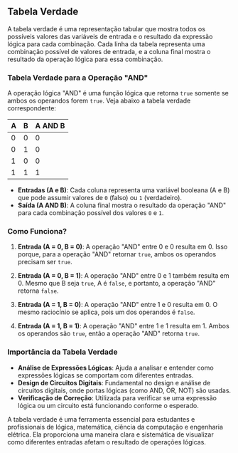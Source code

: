 ## Tabela Verdade

A tabela verdade é uma representação tabular que mostra todos os possíveis valores das variáveis de entrada e o resultado da expressão lógica para cada combinação. Cada linha da tabela representa uma combinação possível de valores de entrada, e a coluna final mostra o resultado da operação lógica para essa combinação.

### Tabela Verdade para a Operação "AND"

A operação lógica "AND" é uma função lógica que retorna `true` somente se ambos os operandos forem `true`. Veja abaixo a tabela verdade correspondente:

| A | B | A AND B |
|---|---|---------|
| 0 | 0 |    0    |
| 0 | 1 |    0    |
| 1 | 0 |    0    |
| 1 | 1 |    1    |

- **Entradas (A e B)**: Cada coluna representa uma variável booleana (A e B) que pode assumir valores de `0` (falso) ou `1` (verdadeiro).
- **Saída (A AND B)**: A coluna final mostra o resultado da operação "AND" para cada combinação possível dos valores `0` e `1`.

### Como Funciona?

1. **Entrada (A = 0, B = 0)**: A operação "AND" entre 0 e 0 resulta em 0. Isso porque, para a operação "AND" retornar `true`, ambos os operandos precisam ser `true`.

2. **Entrada (A = 0, B = 1)**: A operação "AND" entre 0 e 1 também resulta em 0. Mesmo que B seja `true`, A é `false`, e portanto, a operação "AND" retorna `false`.

3. **Entrada (A = 1, B = 0)**: A operação "AND" entre 1 e 0 resulta em 0. O mesmo raciocínio se aplica, pois um dos operandos é `false`.

4. **Entrada (A = 1, B = 1)**: A operação "AND" entre 1 e 1 resulta em 1. Ambos os operandos são `true`, então a operação "AND" retorna `true`.

### Importância da Tabela Verdade

- **Análise de Expressões Lógicas**: Ajuda a analisar e entender como expressões lógicas se comportam com diferentes entradas.
- **Design de Circuitos Digitais**: Fundamental no design e análise de circuitos digitais, onde portas lógicas (como AND, OR, NOT) são usadas.
- **Verificação de Correção**: Utilizada para verificar se uma expressão lógica ou um circuito está funcionando conforme o esperado.

A tabela verdade é uma ferramenta essencial para estudantes e profissionais de lógica, matemática, ciência da computação e engenharia elétrica. Ela proporciona uma maneira clara e sistemática de visualizar como diferentes entradas afetam o resultado de operações lógicas.


